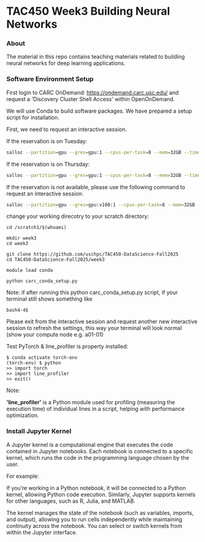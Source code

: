 # TAC450 Week3 Building Neural Networks

### About
The material in this repo contains teaching materials related to building neural networks for deep learning applications. 

### Software Environment Setup
First login to CARC OnDemand: https://ondemand.carc.usc.edu/ and request a 'Discovery Cluster Shell Access' within OpenOnDemand. 

We will use Conda to build software packages. We have prepared a setup script for installation. 

First, we need to request an interactive session. 

If the reservation is on Tuesday:
```bash
salloc --partition=gpu --gres=gpu:1 --cpus-per-task=8 --mem=32GB --time=01:00:00 --account=irahbari_1147 --reservation=tac450-tu
```

If the reservation is on Thursday:
```bash
salloc --partition=gpu --gres=gpu:1 --cpus-per-task=8 --mem=32GB --time=01:00:00 --account=irahbari_1147 --reservation=tac450-th
```

If the reservation is not available, please use the following command to request an interactive session: 
```bash
salloc --partition=gpu --gres=gpu:v100:1 --cpus-per-task=8 --mem=32GB --time=01:00:00 --account=irahbari_1147
```


change your working direcotry to your scratch directory:
```
cd /scratch1/$(whoami)
```
```
mkdir week3
cd week3
```
```
git clone https://github.com/uschpc/TAC450-DataScience-Fall2025
cd TAC450-DataScience-Fall2025/week3
```
```
module load conda
```
```
python carc_conda_setup.py
```
Note: if after running this python carc_conda_setup.py script, if your terminal still shows something like 
```
bash4-4$
```
Please exit from the interactive session and request another new interactive session to refresh the settings, this way your terminal will look normal (show your compute node e.g. a01-01)

Test PyTorch & line_profiler is property installed: 
```
$ conda activate torch-env
(torch-env) $ python
>> import torch
>> import line_profiler
>> exit()
```

Note: 

**'line_profiler'** is a Python module used for profiling (measuring the execution time) of individual lines in a script, helping with performance optimization.


### Install Jupyter Kernel

A Jupyter kernel is a computational engine that executes the code contained in Jupyter notebooks. Each notebook is connected to a specific kernel, which runs the code in the programming language chosen by the user.

For example:

If you’re working in a Python notebook, it will be connected to a Python kernel, allowing Python code execution.
Similarly, Jupyter supports kernels for other languages, such as R, Julia, and MATLAB.

The kernel manages the state of the notebook (such as variables, imports, and output), allowing you to run cells independently while maintaining continuity across the notebook. You can select or switch kernels from within the Jupyter interface.





